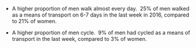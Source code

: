 * A higher proportion of men walk almost every day.  25% of men walked as a means of transport on 6-7 days in the last week in 2016, compared to 21% of women. 

* A higher proportion of men cycle.  9% of men had cycled as a means of transport in the last week, compared to 3% of women.
